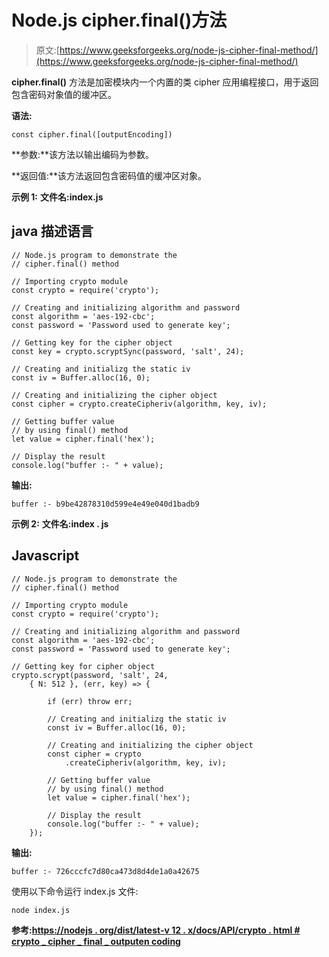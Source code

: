 # Node.js cipher.final()方法

> 原文:[https://www.geeksforgeeks.org/node-js-cipher-final-method/](https://www.geeksforgeeks.org/node-js-cipher-final-method/)

**cipher.final()** 方法是加密模块内一个内置的类 cipher 应用编程接口，用于返回包含密码对象值的缓冲区。

**语法:**

```
const cipher.final([outputEncoding])
```

**参数:**该方法以输出编码为参数。

**返回值:**该方法返回包含密码值的缓冲区对象。

**示例 1:** **文件名:index.js**

## java 描述语言

```
// Node.js program to demonstrate the
// cipher.final() method

// Importing crypto module
const crypto = require('crypto');

// Creating and initializing algorithm and password
const algorithm = 'aes-192-cbc';
const password = 'Password used to generate key';

// Getting key for the cipher object
const key = crypto.scryptSync(password, 'salt', 24);

// Creating and initializg the static iv
const iv = Buffer.alloc(16, 0);

// Creating and initializing the cipher object
const cipher = crypto.createCipheriv(algorithm, key, iv);

// Getting buffer value
// by using final() method
let value = cipher.final('hex');

// Display the result
console.log("buffer :- " + value);
```

**输出:**

```
buffer :- b9be42878310d599e4e49e040d1badb9
```

**示例 2:** **文件名:index . js**

## Javascript

```
// Node.js program to demonstrate the
// cipher.final() method

// Importing crypto module
const crypto = require('crypto');

// Creating and initializing algorithm and password
const algorithm = 'aes-192-cbc';
const password = 'Password used to generate key';

// Getting key for cipher object
crypto.scrypt(password, 'salt', 24,
    { N: 512 }, (err, key) => {

        if (err) throw err;

        // Creating and initializg the static iv
        const iv = Buffer.alloc(16, 0);

        // Creating and initializing the cipher object
        const cipher = crypto
            .createCipheriv(algorithm, key, iv);

        // Getting buffer value
        // by using final() method
        let value = cipher.final('hex');

        // Display the result
        console.log("buffer :- " + value);
    });
```

**输出:**

```
buffer :- 726cccfc7d80ca473d8d4de1a0a42675
```

使用以下命令运行 index.js 文件:

```
node index.js
```

**参考:**[**https://nodejs . org/dist/latest-v 12 . x/docs/API/crypto . html # crypto _ cipher _ final _ outputen coding**](https://nodejs.org/dist/latest-v12.x/docs/api/crypto.html#crypto_cipher_final_outputencoding)